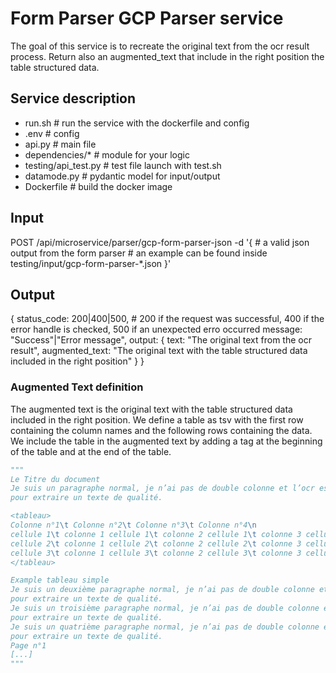 # Form Parser GCP Parser service
The goal of this service is to recreate the original text from the ocr result process.
Return also an augmented_text that include in the right position the table structured data.

## Service description

- run.sh # run the service with the dockerfile and config
- .env # config
- api.py # main file
- dependencies/* # module for your logic
- testing/api_test.py # test file launch with test.sh
- datamode.py # pydantic model for input/output
- Dockerfile # build the docker image



## Input

POST /api/microservice/parser/gcp-form-parser-json
-d '{
    # a valid json output from the form parser
    # an example can be found inside testing/input/gcp-form-parser-*.json
}'

## Output
{
    status_code: 200|400|500, # 200 if the request was successful, 400 if the error handle is checked, 500 if an unexpected erro occurred
    message: "Success"|"Error message",
    output: {
        text: "The original text from the ocr result",
        augmented_text: "The original text with the table structured data included in the right position"
    }
}

### Augmented Text definition
The augmented text is the original text with the table structured data included in the right position.
We define a table as tsv with the first row containing the column names and the following rows containing the data.
We include the table in the augmented text by adding a tag <tableau> at the beginning of the table and </tableau> at the end of the table.
```python
"""
Le Titre du document
Je suis un paragraphe normal, je n’ai pas de double colonne et l’ocr est suffisant
pour extraire un texte de qualité.

<tableau>
Colonne n°1\t Colonne n°2\t Colonne n°3\t Colonne n°4\n
cellule 1\t colonne 1 cellule 1\t colonne 2 cellule 1\t colonne 3 cellule 1\t colonne 4\n
cellule 2\t colonne 1 cellule 2\t colonne 2 cellule 2\t colonne 3 cellule 2\t colonne 4\n
cellule 3\t colonne 1 cellule 3\t colonne 2 cellule 3\t colonne 3 cellule 3\t colonne 4\n
</tableau>

Example tableau simple
Je suis un deuxième paragraphe normal, je n’ai pas de double colonne et l’ocr est suffisant
pour extraire un texte de qualité.
Je suis un troisième paragraphe normal, je n’ai pas de double colonne et l’ocr est suffisant
pour extraire un texte de qualité.
Je suis un quatrième paragraphe normal, je n’ai pas de double colonne et l’ocr est suffisant
pour extraire un texte de qualité.
Page n°1
[...]
"""
```

